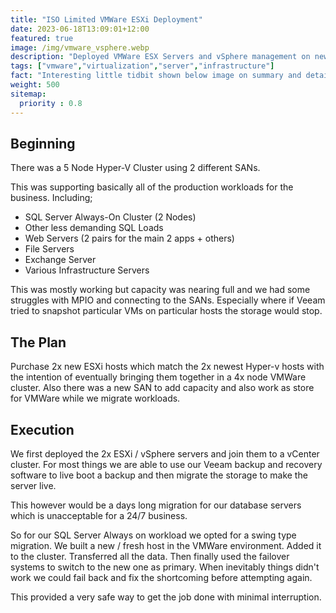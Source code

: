 ```yaml
---
title: "ISO Limited VMWare ESXi Deployment"
date: 2023-06-18T13:09:01+12:00
featured: true
image: /img/vmware_vsphere.webp
description: "Deployed VMWare ESX Servers and vSphere management on new hardware."
tags: ["vmware","virtualization","server","infrastructure"]
fact: "Interesting little tidbit shown below image on summary and detail page"
weight: 500
sitemap:
  priority : 0.8
---
```


## Beginning

There was a 5 Node Hyper-V Cluster using 2 different SANs.

This was supporting basically all of the production workloads for the business.
Including;

- SQL Server Always-On Cluster (2 Nodes)
- Other less demanding SQL Loads
- Web Servers (2 pairs for the main 2 apps + others)
- File Servers
- Exchange Server
- Various Infrastructure Servers

This was mostly working but capacity was nearing full and we had some struggles with MPIO and connecting to the SANs. Especially where if Veeam tried to snapshot particular VMs on particular hosts the storage would stop.

## The Plan

Purchase 2x new ESXi hosts which match the 2x newest Hyper-v hosts with the intention of eventually bringing them together in a 4x node VMWare cluster. Also there was a new SAN to add capacity and also work as store for VMWare while we migrate workloads.

## Execution

We first deployed the 2x ESXi / vSphere servers and join them to a vCenter cluster.
For most things we are able to use our Veeam backup and recovery software to live boot a backup and then migrate the storage to make the server live.

This however would be a days long migration for our database servers which is unacceptable for a 24/7 business.

So for our SQL Server Always on workload we opted for a swing type migration. We built a new / fresh host in the VMWare environment. Added it to the cluster. Transferred all the data. Then finally used the failover systems to switch to the new one as primary. When inevitably things didn't work we could fail back and fix the shortcoming before attempting again.

This provided a very safe way to get the job done with minimal interruption.
